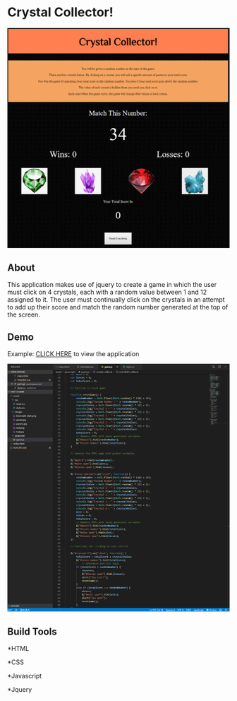 # Crystal Collector!

![Screenshot](assets/images/Screenshot1.png)

## About

This application makes use of jquery to create a game in which the user must click on 4 crystals, each with a random value between 1 and 12 assigned to it. The user must continually click on the crystals in an attempt to add up their score and match the random number generated at the top of the screen.

## Demo

Example: [CLICK HERE](https://nicholasherrick.github.io/CrystalCollector/.) to view the application

![code](assets/images/screenshot2.png)

## Build Tools

*HTML

*CSS

*Javascript

*Jquery